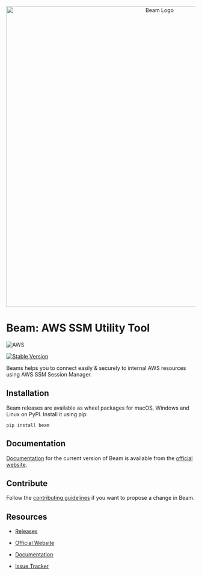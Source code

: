 <div style="text-align: center;">
<a href="https://beam.entitle.io">
    <img width="800" src="https://entitle-public.s3.amazonaws.com/beam.svg" alt="Beam Logo">
</a>
</div>

# Beam: AWS SSM Utility Tool

![AWS](https://img.shields.io/badge/AWS-%23FF9900.svg?style=for-the-badge&logo=amazon-aws&logoColor=white)

[![Stable Version](https://img.shields.io/github/v/release/entitleio/beam)][PyPI Releases]

Beams helps you to connect easily & securely to internal AWS resources using AWS SSM Session Manager. 

## Installation

Beam releases are available as wheel packages for macOS, Windows and Linux on PyPI. Install it using pip:
```shell
pip install beam
```

## Documentation

[Documentation] for the current version of Beam is available from the [official website].

## Contribute

Follow the [contributing guidelines](CONTRIBUTING.md) if you want to propose a change in Beam.

## Resources

* [Releases][PyPI Releases]
* [Official Website]
* [Documentation]
* [Issue Tracker]

  [PyPI]: https://pypi.org/project/beam/
  [PyPI Releases]: https://pypi.org/project/beam/#history
  [Official Website]: https://beam.entitle.io
  [Documentation]: https://beam.entitle.io/docs
  [Issue Tracker]: https://github.com/entitleio/beam/issues
  [Suggested Issues]: https://github.com/python-poetry/poetry/contribute
  [Contributing Documentation]: https://python-poetry.org/docs/contributing
